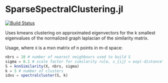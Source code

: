 # SparseSpectralClustering.jl

[![Build Status](https://github.com/rwhebell/SparseSpectralClustering.jl/actions/workflows/CI.yml/badge.svg?branch=master)](https://github.com/rwhebell/SparseSpectralClustering.jl/actions/workflows/CI.yml?query=branch%3Amaster)

Uses kmeans clustering on approximated eigenvectors for the k smallest eigenvalues of the normalized graph laplacian of the similarity matrix.

Usage, where `X` is a mxn matrix of n points in m-d space:
```julia
nbrs = 10 # number of nearest neighbours used to build S
sigma = 0.1 # scale factor for similarity rule, s_{ij} = exp(-distance^2/sigma^2)
S = knnSimilarity(X, nbrs, sigma)
k = 5 # number of clusters
idxs = spectralcluster(S, k)
```
